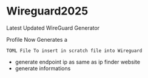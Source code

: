 # Wireguard2025
Latest Updated WireGuard Generator



Profile Now Generates a

```
TOML File To insert in scratch file into Wireguard

```

- generate endpoint ip as same as ip finder website
- generate informations
